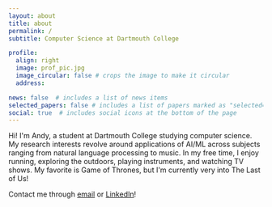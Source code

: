 ```yaml
---
layout: about
title: about
permalink: /
subtitle: Computer Science at Dartmouth College

profile:
  align: right
  image: prof_pic.jpg
  image_circular: false # crops the image to make it circular
  address: 

news: false  # includes a list of news items
selected_papers: false # includes a list of papers marked as "selected={true}"
social: true  # includes social icons at the bottom of the page
---
```


Hi! I'm Andy, a student at Dartmouth College studying computer science. My research interests revolve around applications of AI/ML across subjects ranging from natural language processing to music. In my free time, I enjoy running, exploring the outdoors, playing instruments, and watching TV shows. My favorite is Game of Thrones, but I'm currently very into The Last of Us!

Contact me through [email](andy.xu.26@dartmouth.edu) or [LinkedIn](https://www.linkedin.com/in/andyxu/)!
